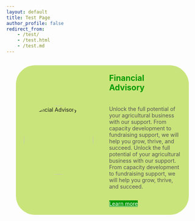 ```yaml
---
layout: default
title: Test Page
author_profile: false
redirect_from:
    - /test/
    - /test.html
    - /test.md
---
```


<style>
    .custom-feature-section {
    margin-bottom: 2em;
    padding: 1em;
    /* For desktop: constrain width and center */
    width: 90%;
    max-width: 1200px; /* Adjust as needed limit pixel extent of width */
    margin-left: auto;
    margin-right: auto;
    }

    .custom-feature__item {
    display: flex;
    flex-direction: column; /* Mobile: vertical layout */
    border: none; /* Remove visible border from the main rectangle */
    border-radius: 50px;
    overflow: hidden;
    background-color: rgba(153, 204, 0, 0.510); /* Transparent version of #99cc00 (e.g., 15% opacity) */
    }

    .custom-feature__item--img {
    flex-shrink: 0;
    display: flex; /* Added to help center the image if it's smaller than its container */
    justify-content: center; /* Center image horizontally */
    align-items: center; /* Center image vertically */
    padding: 1em; /* Add some padding around the image if desired */
    }

    .custom-feature__item--img img {
    width: 100%;
    height: auto;
    max-width: 280px; /* INCREASED: Max size of the image for responsiveness */
    display: block;
    object-fit: cover; /* Ensures the image covers the area, might crop */
    border-radius: 50%; /* Make the image round */
    aspect-ratio: 1 / 1; /* Ensure the space for the image is square for a perfect circle */
    }

    .custom-feature__item--desc {
    padding: 1.5em;
    display: flex;
    flex-direction: column;
    }

    .custom-feature__item--desc h3 {
    margin-top: 0;
    font-size: 1.5em; /* Adjust as needed, or use theme variables if available */
    color: #009a00; /* New color for "Financial Advisor" */
    }

    .custom-feature__item--desc p {
    margin-bottom: 1em;
    flex-grow: 1; /* Allows paragraph to take available space */
    color: var(--text-color-light, #555); /* Use theme's lighter text color */
    }

    .custom-feature__item--desc .btn {
    margin-top: 1em; /* Space above button */
    align-self: flex-start; /* Align button to the start */
    background-color: #009a00; /* New background color for "Learn more" button */
    color: #ffffff !important; /* New text color for "Learn more" button, !important to override theme styles if necessary */
    border-color: #009a00; /* Match border color to background */
    }

    /* Ensure hover styles for the button are also adjusted if needed */
    .custom-feature__item--desc .btn:hover {
        background-color: #007a00; /* Darker shade for hover, adjust as needed */
        border-color: #007a00;
        color: #ffffff !important;
    }

    /* Desktop view: Apply for screens wider than 'small' breakpoint (typically 600px) */
    @media (min-width: 600px) { /* Matches $small breakpoint from _sass/_themes.scss */
    .custom-feature__item {
        flex-direction: row; /* Desktop: horizontal layout */
        align-items: center; /* Align items vertically in desktop view */
    }

    .custom-feature__item--img {
        width: 40%; /* UPDATED: Define a responsive width for the image container */
        padding: 1.5em; /* Adjust padding for desktop if needed */
        /* flex-shrink: 0; is good to prevent shrinking if space is tight */
    }

    .custom-feature__item--img img {
        /* max-width is inherited (280px), width: 100% makes it fill its container up to max-width */
        /* height: 100%; REMOVED to rely on aspect-ratio for correct height */
    }

    .custom-feature__item--desc {
        width: 60%; /* UPDATED: Adjust text content width for desktop to complement image container */
        justify-content: center; /* Vertically center content if desired */
    }
    }
</style>

<section class="custom-feature-section">
  <div class="custom-feature__item">
    <div class="custom-feature__item--img">
      <!-- Replace with your image path. Place the image in /assets/images/ -->
      <img src="{{ '/images/profile.jpg' | relative_url }}" alt="Financial Advisory">
    </div>
    <div class="custom-feature__item--desc">
      <h3>Financial Advisory</h3>
      <p>Unlock the full potential of your agricultural business with our support. From capacity development to fundraising support, we will help you grow, thrive, and succeed. Unlock the full potential of your agricultural business with our support. From capacity development to fundraising support, we will help you grow, thrive, and succeed.</p>
      <!-- Replace with your desired link -->
      <a href="#" class="btn btn--primary">Learn more</a>
    </div>
  </div>
</section>
